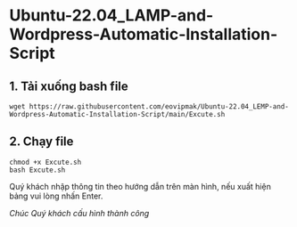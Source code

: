 # Ubuntu-22.04_LAMP-and-Wordpress-Automatic-Installation-Script
## 1. Tải xuống bash file

```
wget https://raw.githubusercontent.com/eovipmak/Ubuntu-22.04_LEMP-and-Wordpress-Automatic-Installation-Script/main/Excute.sh
```
## 2. Chạy file

```
chmod +x Excute.sh
bash Excute.sh
```
Quý khách nhập thông tin theo hướng dẫn trên màn hình, nếu xuất hiện bảng vui lòng nhấn Enter.

*Chúc Quý khách cấu hình thành công*
